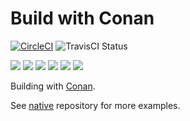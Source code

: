 # Build with Conan

[![CircleCI](https://circleci.com/gh/Praqma/native-example-conan.png?style=shield&circle-token=df3dc5f6efbc2a267f7805f05a5e91d2878be9fd)](https://circleci.com/gh/Praqma/native-example-conan)
![TravisCI Status](https://travis-ci.org/Praqma/native-example-conan.svg?branch=master)

![](https://img.shields.io/github/stars/praqma/native-example-conan.svg)
![](https://img.shields.io/github/forks/praqma/native-example-conan.svg)
![](https://img.shields.io/github/watchers/praqma/native-example-conan.svg)
![](https://img.shields.io/github/tag/praqma/native-example-conan.svg)
![](https://img.shields.io/github/release/praqma/native-example-conan.svg)
![](https://img.shields.io/github/issues/praqma/native-example-conan.svg)

Building with [Conan](https://conan.io/).

See [native](https://github.com/Praqma/native) repository for more examples.

<!-- GitHub

[![GitHub Stars](https://img.shields.io/github/stars/praqma/native-example-conan.svg?style=social&label=Star)](https://img.shields.io/github/stars/praqma/native-example-conan.svg?style=social&label=Star)
[![GitHub Forks](https://img.shields.io/github/forks/praqma/native-example-conan.svg?style=social&label=Fork)](https://img.shields.io/github/forks/praqma/native-example-conan.svg?style=social&label=Fork)
[![GitHub Watchers](https://img.shields.io/github/watchers/praqma/native-example-conan.svg?style=social&label=Watch)](https://img.shields.io/github/watchers/praqma/native-example-conan.svg?style=social&label=Watch)
[![GitHub Tags](https://img.shields.io/github/tag/praqma/native-example-conan.svg)](https://img.shields.io/github/tag/praqma/native-example-conan.svg)
[![GitHub Releases](https://img.shields.io/github/release/praqma/native-example-conan.svg)](https://img.shields.io/github/release/praqma/native-example-conan.svg)
[![GitHub Issues](https://img.shields.io/github/issues/praqma/native-example-conan.svg)](https://img.shields.io/github/issues/praqma/native-example-conan.svg) -->